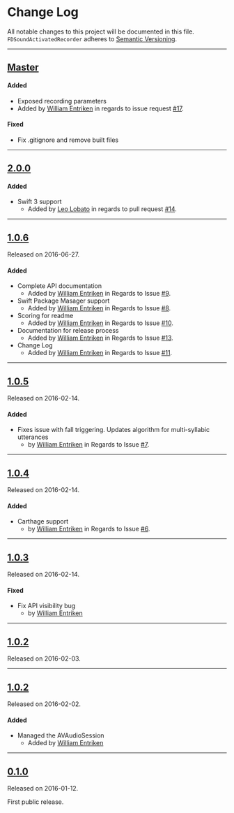 # Change Log
All notable changes to this project will be documented in this file.
`FDSoundActivatedRecorder` adheres to [Semantic Versioning](http://semver.org/).

---

## [Master](https://github.com/fulldecent/FDSoundActivatedRecorder/compare/2.0.0...master)

#### Added
- Exposed recording parameters
- Added by [William Entriken](https://github.com/fulldecent) in regards to issue
    request [#17](https://github.com/fulldecent/FDSoundActivatedRecorder/issues/17).

#### Fixed
- Fix .gitignore and remove built files

---

## [2.0.0](https://github.com/fulldecent/FDSoundActivatedRecorder/releases/tag/2.0.0)

#### Added
- Swift 3 support
  - Added by [Leo Lobato](https://github.com/leolobato) in regards to pull
    request [#14](https://github.com/fulldecent/FDSoundActivatedRecorder/pull/14).

---

## [1.0.6](https://github.com/fulldecent/FDSoundActivatedRecorder/releases/tag/1.0.6)
Released on 2016-06-27.

#### Added
- Complete API documentation
  - Added by [William Entriken](https://github.com/fulldecent) in Regards to Issue
  [#9](https://github.com/fulldecent/FDSoundActivatedRecorder/issues/9).
- Swift Package Masager support
  - Added by [William Entriken](https://github.com/fulldecent) in Regards to Issue
  [#8](https://github.com/fulldecent/FDSoundActivatedRecorder/issues/8).
- Scoring for readme
  - Added by [William Entriken](https://github.com/fulldecent) in Regards to Issue
  [#10](https://github.com/fulldecent/FDSoundActivatedRecorder/issues/10).
- Documentation for release process
  - Added by [William Entriken](https://github.com/fulldecent) in Regards to Issue
  [#13](https://github.com/fulldecent/FDSoundActivatedRecorder/issues/13).
- Change Log
  - Added by [William Entriken](https://github.com/fulldecent) in Regards to Issue
  [#11](https://github.com/fulldecent/FDSoundActivatedRecorder/issues/11).

---

## [1.0.5](https://github.com/fulldecent/FDSoundActivatedRecorder/releases/tag/1.0.5)
Released on 2016-02-14.

#### Added

- Fixes issue with fall triggering. Updates algorithm for multi-syllabic utterances
  -  by [William Entriken](https://github.com/fulldecent) in Regards to Issue
  [#7](https://github.com/fulldecent/FDSoundActivatedRecorder/issues/7).

---

## [1.0.4](https://github.com/fulldecent/FDSoundActivatedRecorder/releases/tag/1.0.4)
Released on 2016-02-14.

#### Added

- Carthage support
  -  by [William Entriken](https://github.com/fulldecent) in Regards to Issue
  [#6](https://github.com/fulldecent/FDSoundActivatedRecorder/issues/6).

---

## [1.0.3](https://github.com/fulldecent/FDSoundActivatedRecorder/releases/tag/1.0.3)
Released on 2016-02-14.

#### Fixed

- Fix API visibility bug
  -  by [William Entriken](https://github.com/fulldecent)

---

## [1.0.2](https://github.com/fulldecent/FDSoundActivatedRecorder/releases/tag/1.0.2)
Released on 2016-02-03.

---

## [1.0.2](https://github.com/fulldecent/FDSoundActivatedRecorder/releases/tag/1.0.2)
Released on 2016-02-02.

#### Added
- Managed the AVAudioSession
  - Added by [William Entriken](https://github.com/fulldecent)

---

## [0.1.0](https://github.com/fulldecent/FDSoundActivatedRecorder/releases/tag/0.0.1)
Released on 2016-01-12.

First public release.
